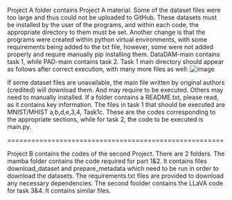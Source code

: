 Project A folder contains Project A material. Some of the dataset files were too large and thus could not be uploaded to GitHub. These datasets must be installed by the user of the programs, and within each code, the appropriate directory to them must be set. Another change is that the programs were created within python virtual environments, with some requirements being added to the txt file, however, some were not added properly and require manually pip installing them. DataDAM-main contains task 1, while PAD-main contains task 2. Task 1 main directory should appear as follows after correct execution, with many more files as well:
![image](https://github.com/user-attachments/assets/3ffb1a16-94f3-49b5-a4b6-68474c4e684a)

If some dataset files are unavailable, the main file written by original authors (credited) will download them. And may require to be executed. Others may need to manually installed. If a folder contains a README.txt, please read, as it contains key information.
The files in task 1 that should be executed are MNIST/MHIST a,b,d,e,3,4, Task1c. These are the codes corresponding to the appropriate sections, while for task 2, the code to be executed is main.py. 

======================================================

Project B contains the codes of the second Project. There are 2 folders. The mamba folder contains the code required for part 1&2. It contains files download_dataset and prepare_metadata which need to be run in order to download the datasets. The requirements.txt files are provided to download any necessary dependencies. The second foolder contains the LLaVA code for task 3&4. It contains similar files.
